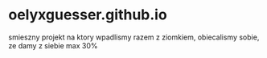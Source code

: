 # oelyxguesser.github.io
smieszny projekt na ktory wpadlismy razem z ziomkiem, obiecalismy sobie, ze damy z siebie max 30%
